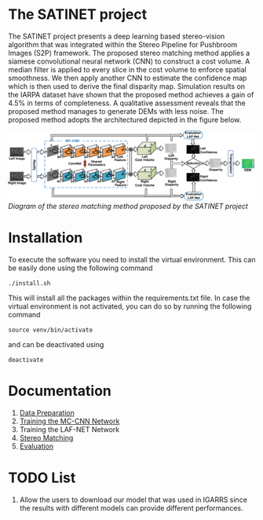 # The SATINET project
The SATINET project presents a deep learning based stereo-vision algorithm that was integrated within the Stereo Pipeline for Pushbroom Images (S2P) framework. The proposed stereo matching 
method applies a siamese convolutional neural network (CNN) to construct a cost volume. A median filter is applied to every slice in the cost volume to enforce spatial smoothness. We then 
apply another CNN to estimate the confidence map which is then used to derive the final disparity map. Simulation results on the IARPA dataset have shown that the proposed method achieves a 
gain of 4.5% in terms of completeness. A qualitative assessment reveals that the proposed method manages to generate DEMs with less noise. The proposed method adopts the architectured
depicted in the figure below.

![Diagram of the proposed method](./Figures/diagram.png)*Diagram of the stereo matching method proposed by the SATINET project*

# Installation

To execute the software you need to install the virtual environment. This can be easily
done using the following command

```console
./install.sh
```
This will install all the packages within the requirements.txt file.
In case the virtual environment is not activated, you can do so by running the following command

```console
source venv/bin/activate
```
and can be deactivated using

```console
deactivate
```
# Documentation
1.  [Data Preparation](./Docs/Data-Preparation.md)
2.  [Training the MC-CNN Network](./Docs/Training-MCCNN.md)
3.  Training the LAF-NET Network
4.  [Stereo Matching](./Docs/Stereo-Matching.md)
5.  [Evaluation](./Docs/Evaluation.md)

# TODO List
1.  Allow the users to download our model that was used in IGARRS since the results with different 
models can provide different performances.

